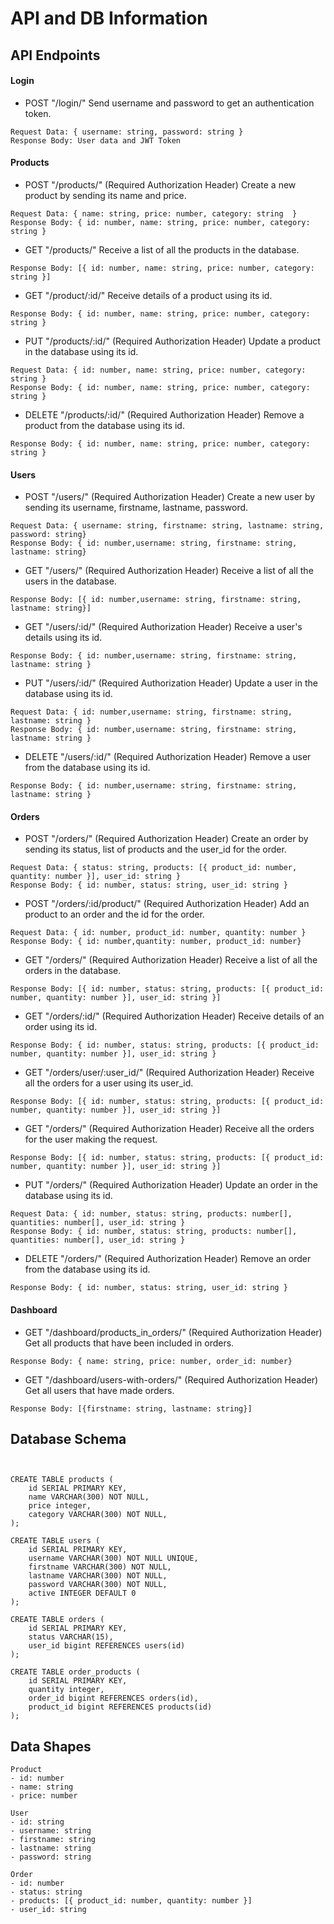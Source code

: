 # API and DB Information

## API Endpoints

#### Login

- POST "/login/"
  Send username and password to get an authentication token.

```
Request Data: { username: string, password: string }
Response Body: User data and JWT Token
```

#### Products

- POST "/products/" (Required Authorization Header)
  Create a new product by sending its name and price.

```
Request Data: { name: string, price: number, category: string  }
Response Body: { id: number, name: string, price: number, category: string }
```

- GET "/products/"
  Receive a list of all the products in the database.

```
Response Body: [{ id: number, name: string, price: number, category: string }]
```

- GET "/product/:id/"
  Receive details of a product using its id.

```
Response Body: { id: number, name: string, price: number, category: string }
```

- PUT "/products/:id/" (Required Authorization Header)
  Update a product in the database using its id.

```
Request Data: { id: number, name: string, price: number, category: string }
Response Body: { id: number, name: string, price: number, category: string }
```

- DELETE "/products/:id/" (Required Authorization Header)
  Remove a product from the database using its id.

```
Response Body: { id: number, name: string, price: number, category: string }
```

#### Users

- POST "/users/" (Required Authorization Header)
  Create a new user by sending its username, firstname, lastname, password.

```
Request Data: { username: string, firstname: string, lastname: string, password: string}
Response Body: { id: number,username: string, firstname: string, lastname: string}
```

- GET "/users/" (Required Authorization Header)
  Receive a list of all the users in the database.

```
Response Body: [{ id: number,username: string, firstname: string, lastname: string}]
```

- GET "/users/:id/" (Required Authorization Header)
  Receive a user's details using its id.

```
Response Body: { id: number,username: string, firstname: string, lastname: string }
```

- PUT "/users/:id/" (Required Authorization Header)
  Update a user in the database using its id.

```
Request Data: { id: number,username: string, firstname: string, lastname: string }
Response Body: { id: number,username: string, firstname: string, lastname: string }
```

- DELETE "/users/:id/" (Required Authorization Header)
  Remove a user from the database using its id.

```
Response Body: { id: number,username: string, firstname: string, lastname: string }
```

#### Orders

- POST "/orders/" (Required Authorization Header)
  Create an order by sending its status, list of products and the user_id for the order.

```
Request Data: { status: string, products: [{ product_id: number, quantity: number }], user_id: string }
Response Body: { id: number, status: string, user_id: string }
```

- POST "/orders/:id/product/" (Required Authorization Header)
  Add an product to an order and the id for the order.

```
Request Data: { id: number, product_id: number, quantity: number }
Response Body: { id: number,quantity: number, product_id: number}
```

- GET "/orders/" (Required Authorization Header)
  Receive a list of all the orders in the database.

```
Response Body: [{ id: number, status: string, products: [{ product_id: number, quantity: number }], user_id: string }]
```

- GET "/orders/:id/" (Required Authorization Header)
  Receive details of an order using its id.

```
Response Body: { id: number, status: string, products: [{ product_id: number, quantity: number }], user_id: string }
```

- GET "/orders/user/:user_id/" (Required Authorization Header)
  Receive all the orders for a user using its user_id.

```
Response Body: [{ id: number, status: string, products: [{ product_id: number, quantity: number }], user_id: string }]
```

- GET "/orders/" (Required Authorization Header)
  Receive all the orders for the user making the request.

```
Response Body: [{ id: number, status: string, products: [{ product_id: number, quantity: number }], user_id: string }]
```

- PUT "/orders/" (Required Authorization Header)
  Update an order in the database using its id.

```
Request Data: { id: number, status: string, products: number[], quantities: number[], user_id: string }
Response Body: { id: number, status: string, products: number[], quantities: number[], user_id: string }
```

- DELETE "/orders/" (Required Authorization Header)
  Remove an order from the database using its id.

```
Response Body: { id: number, status: string, user_id: string }
```

#### Dashboard

- GET "/dashboard/products_in_orders/" (Required Authorization Header)
  Get all products that have been included in orders.

```
Response Body: { name: string, price: number, order_id: number}
```

- GET "/dashboard/users-with-orders/" (Required Authorization Header)
  Get all users that have made orders.

```
Response Body: [{firstname: string, lastname: string}]
```

## Database Schema

```postgresql


CREATE TABLE products (
    id SERIAL PRIMARY KEY,
    name VARCHAR(300) NOT NULL,
    price integer,
    category VARCHAR(300) NOT NULL,
);

CREATE TABLE users (
    id SERIAL PRIMARY KEY,
    username VARCHAR(300) NOT NULL UNIQUE,
    firstname VARCHAR(300) NOT NULL,
    lastname VARCHAR(300) NOT NULL,
    password VARCHAR(300) NOT NULL,
    active INTEGER DEFAULT 0
);

CREATE TABLE orders (
    id SERIAL PRIMARY KEY,
    status VARCHAR(15),
    user_id bigint REFERENCES users(id)
);

CREATE TABLE order_products (
    id SERIAL PRIMARY KEY,
    quantity integer,
    order_id bigint REFERENCES orders(id),
    product_id bigint REFERENCES products(id)
);
```

## Data Shapes

```
Product
- id: number
- name: string
- price: number

User
- id: string
- username: string
- firstname: string
- lastname: string
- password: string

Order
- id: number
- status: string
- products: [{ product_id: number, quantity: number }]
- user_id: string
```
